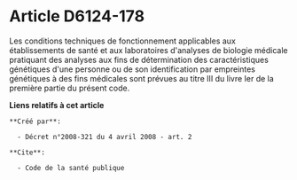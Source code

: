 # Article D6124-178

Les conditions techniques de fonctionnement applicables aux établissements de santé et aux laboratoires d'analyses de
biologie médicale pratiquant des analyses aux fins de détermination des caractéristiques génétiques d'une personne ou de son
identification par empreintes génétiques à des fins médicales sont prévues au titre III du livre Ier de la première partie du
présent code.

**Liens relatifs à cet article**

	**Créé par**:

	  - Décret n°2008-321 du 4 avril 2008 - art. 2

	**Cite**:

	  - Code de la santé publique
